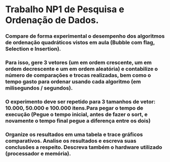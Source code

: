 # Trabalho NP1 de Pesquisa e Ordenação de Dados.

### Compare de forma experimental o desempenho dos algoritmos de ordenação quadráticos vistos em aula (Bubble com flag, Selection e Insertion).

###
 
### Para isso, gere 3 vetores (um em ordem crescente, um em ordem decrescente e um em ordem aleatória) e contabilize o número de comparações e trocas realizadas, bem como o tempo gasto para ordenar usando cada algoritmo (em milisegundos / segundos).

###
 
### O experimento deve ser repetido para 3 tamanhos de vetor: 10.000, 50.000 e 100.000 itens.Para pegar o tempo de execução (Pegue o tempo inicial, antes de fazer o sort, e novamente o tempo final pegue a diferença entre os dois)

###
 
### Organize os resultados em uma tabela e trace gráficos comparativos. Analise os resultados e escreva suas conclusões a respeito. Descreva também o hardware utilizado (processador e memória).